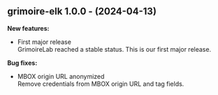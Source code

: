 ## grimoire-elk 1.0.0 - (2024-04-13)

**New features:**

 * First major release\
   GrimoireLab reached a stable status. This is our first major release.

**Bug fixes:**

 * MBOX origin URL anonymized\
   Remove credentials from MBOX origin URL and tag fields.

